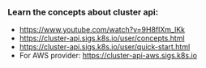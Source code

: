 ### Learn the concepts about cluster api:
* https://www.youtube.com/watch?v=9H8flXm_lKk
* https://cluster-api.sigs.k8s.io/user/concepts.html
* https://cluster-api.sigs.k8s.io/user/quick-start.html
* For AWS provider: https://cluster-api-aws.sigs.k8s.io